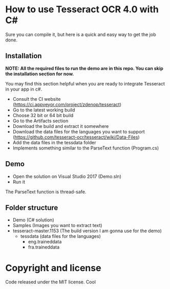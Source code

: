# How to use Tesseract OCR 4.0 with C#

Sure you can compile it, but here is a quick and easy way to get the job done.

## Installation

**NOTE: All the required files to run the demo are in this repo. You can skip the installation section for now.**

You may find this section helpful when you are ready to integrate Tesseract in your app in c#.

- Consult the CI website (https://ci.appveyor.com/project/zdenop/tesseract)
- Go to the latest working build
- Choose 32 bit or 64 bit build
- Go to the Artifacts section
- Download the build and extract it somewhere
- Download the data files for the languages you want to support (https://github.com/tesseract-ocr/tesseract/wiki/Data-Files)
- Add the data files in the tessdata folder
- Implements something similar to the ParseText function (Program.cs)

## Demo

- Open the solution on Visual Studio 2017 (Demo.sln)
- Run it

The ParseText function is thread-safe.

## Folder structure

- Demo (C# solution)
- Samples (Images you want to extract text)
- tesseract-master.1153 (The build version I am gonna use for the demo)
  - tessdata (data files for the languages)
    - eng.traineddata
    - fra.traineddata

# Copyright and license
Code released under the MIT license.
Cool
